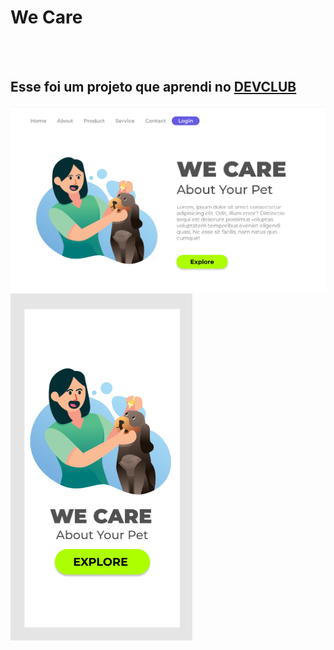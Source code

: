 <h1> We Care</h1>
<br>
<br>
<h2> Esse foi um projeto que aprendi no <a href="https://rodolfomori.com.br/devclub">DEVCLUB</a></h2>

<img src="https://github.com/marcela-dias-barros/we-care/blob/master/CSS/img/Captura%20de%20tela%202025-06-22%20141704.png?raw=true">

<img src="https://github.com/marcela-dias-barros/we-care/blob/master/CSS/img/Captura%20de%20tela%202025-06-22%20141857.png?raw=true">
